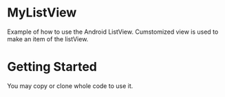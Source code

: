 # MyListView
Example of how to use the Android ListView.
Cumstomized view is used to make an item of the listView.

# Getting Started
You may copy or clone whole code to use it.
